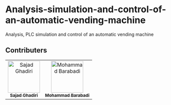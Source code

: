 # Analysis-simulation-and-control-of-an-automatic-vending-machine
Analysis, PLC simulation and control of an automatic vending machine

## Contributers
<table>
  <tr>
    <td align="center">
      <a href="https://github.com/Sajad-Ghadiri">
        <img src="https://avatars.githubusercontent.com/u/85509531?v=4" width="100px;" alt="Sajad Ghadiri"/><br>
        <sub>
          <b>Sajad Ghadiri</b>
        </sub>
      </a>
    </td>
    <td align="center">
      <a href="https://github.com/MBW0lf">
        <img src="https://avatars.githubusercontent.com/u/86104083?v=4" width="100px;" alt="Mohammad Barabadi"/><br>
        <sub>
          <b>Mohammad Barabadi</b>
        </sub>
      </a>
    </td>
</table>